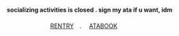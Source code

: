 
<div align="center">
<h4 align="center">  　　  　socializing activities is closed . sign my ata if u want, idm　　 </h3>

　  [RENTRY](https://rentry.co/cptmc)　. 　[ATABOOK](https://cptmc.atabook.org/)　 　

 

